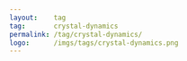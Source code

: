 ```yaml
---
layout:    tag
tag:       crystal-dynamics
permalink: /tag/crystal-dynamics/
logo:      /imgs/tags/crystal-dynamics.png
---
```

